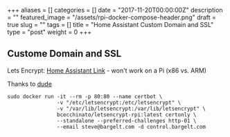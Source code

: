 +++
aliases      = []
categories   = []
date         = "2017-11-20T00:00:00Z"
description  = ""
featured_image = "/assets/rpi-docker-compose-header.png"
draft        = true
slug         = ""
tags         = []
title        = "Home Assistant Custom Domain and SSL"
type         = "post"
weight       = 0
+++

## Custome Domain and SSL 


Lets Encrypt:
[Home Assistant Link](https://home-assistant.io/blog/2015/12/13/setup-encryption-using-lets-encrypt/) - won't work on a Pi (x86 vs. ARM)

Thanks to [dude](https://hub.docker.com/r/bcecchinato/letsencrypt-rpi/)

```shell
sudo docker run -it --rm -p 80:80 --name certbot \
                -v "/etc/letsencrypt:/etc/letsencrypt" \
                -v "/var/lib/letsencrypt:/var/lib/letsencrypt" \
                bcecchinato/letsencrypt-rpi:latest certonly \
                --standalone --preferred-challenges http-01 \
                --email steve@bargelt.com -d control.bargelt.com
```